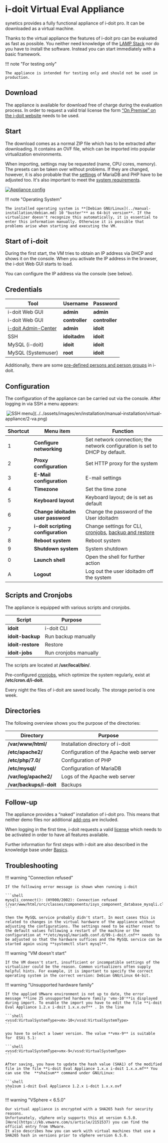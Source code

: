# i-doit Virtual Eval Appliance

synetics provides a fully functional appliance of i-doit pro. It can be downloaded as a virtual machine.

Thanks to the virtual appliance the features of i-doit pro can be evaluated as fast as possible. You neither need knowledge of the [LAMP Stack](../system-requirements.md) nor do you have to install the software. Instead you can start immediately with a basic framework.

!!! note "For testing only"

    The appliance is intended for testing only and should not be used in production.

Download
--------

The appliance is available for download free of charge during the evaluation process. In order to request a valid trial license the form [“On Premise” on the i-doit website](https://www.i-doit.com/en/trial-version/) needs to be used.

Start
-----

The download comes as a normal ZIP file which has to be extracted after downloading. It contains an OVF file, which can be imported into popular virtualization environments.

When importing, settings may be requested (name, CPU cores, memory). The presets can be taken over without problems. If they are changed, however, it is also probable that the [settings](../manual-installation/system-settings.md) of MariaDB and PHP have to be adjusted too. It's also important to meet the [system requirements](../system-requirements.md).

[![Appliance config](../../assets/images/en/installation/manual-installation/virtual-appliance/1-va.png)](../../assets/images/en/installation/manual-installation/virtual-appliance/1-va.png)

!!! note "Operating System"

    The installed operating system is **[Debian GNU/Linux](../manual-installation/debian.md) 10 "buster"** as 64-bit version**. If the virtualizer doesn't recognize this automatically, it is essential to enter this information manually. Otherwise it is possible that problems arise when starting and executing the VM.

Start of i-doit
---------------

During the first start, the VM tries to obtain an IP address via DHCP and shows it on the console. When you activate the IP address in the browser, the i-doit Web GUI starts to load.

You can configure the IP address via the console (see below).

Credentials
-----------

| Tool | Username | Password |
| --- | --- | --- |
| i-doit Web GUI | **admin** | **admin** |
| i-doit Web GUI | **controller** | **controller** |
| [i-doit Admin-Center](../../system-administration/admin-center.md) | **admin** | **idoit** |
| SSH | **idoitadm** | **idoit** |
| MySQL (i-doit) | **idoit** | **idoit** |
| MySQL (Systemuser) | **root** | **idoit** |

Additionally, there are some [pre-defined persons and person groups](../../basics/initial-login.md) in i-doit.

Configuration
-------------

The configuration of the appliance can be carried out via the console. After logging in via SSH a menu appears:

 ![SSH menu](../../assets/images/en/installation/manual-installation/virtual-appliance/2-va.png)](../../assets/images/en/installation/manual-installation/virtual-appliance/2-va.png)

| Shortcut | Menu item | Function |
| --- | --- | --- |
| 1 | **Configure networking** | Set network connection; the network configuration is set to DHCP by default. |
| 2 | **Proxy configuration** | Set HTTP proxy for the system |
| 3 | **E-Mail configuration** | E-mail settings |
| 4 | **Timezone** | Set the time zone |
| 5 | **Keyboard layout** | Keyboard layout; de is set as default |
| 6 | **Change idoitadm user password** | Change the password of the User idoitadm |
| 7 | ****i-doit scripting configuration**** | Change settings for CLI, [cronjobs](../../maintenance-and-operation/cronjob-setup.md), [backup and restore](../../maintenance-and-operation/backup-and-recovery/index.md) |
| 8 | **Reboot system** | Reboot system |
| 9 | **Shutdown system** | System shutdown |
| 0 | **Launch shell** | Open the shell for further action |
| A | **Logout** | Log out the user idoitadm off the system |

Scripts and Cronjobs
--------------------

The appliance is equipped with various scripts and cronjobs.

| Script | Purpose |
| --- | --- |
| **idoit** | i-doit CLI |
| **idoit-backup** | Run backup manually |
| **idoit-restore** | Restore |
| **idoit-jobs** | Run cronjobs manually |

The scripts are located at **/usr/local/bin/**.

Pre-configured [cronjobs](../../automation-and-integration/cli/index.md), which optimize the system regularly, exist at **/etc/cron.d/i-doit**.

Every night the files of i-doit are saved locally. The storage period is one week.

Directories
-----------

The following overview shows you the purpose of the directories:

| Directory | Purpose |
| --- | --- |
| **/var/www/html/** | Installation directory of i-doit |
| **/etc/apache2/** | Configuration of the Apache web server |
| **/etc/php/7.0/** | Configuration of PHP |
| **/etc/mysql/** | Configuration of MariaDB |
| **/var/log/apache2/** | Logs of the Apache web server |
| **/var/backups/i-doit** | Backups |

Follow-up
---------

The appliance provides a “naked” installation of i-doit pro. This means that neither demo files nor additional [add-ons](../../i-doit-pro-add-ons/index.md) are included.

When logging in the first time, i-doit requests a valid [license](../../maintenance-and-operation/activate-license.md) which needs to be activated in order to have all features available.

Further information for first steps with i-doit are also described in the knowledge base under [Basics](../../basics/index.md).

Troubleshooting
---------------

!!! warning "Connection refused"

    If the following error message is shown when running i-doit
    
    ```shell
    mysqli_connect(): (HY000/2002): Connection refused (/var/www/html/src/classes/components/isys_component_database_mysqli.class.php:16)
    ```
    
    then the MySQL service probably didn't start. In most cases this is related to changes in the virtual hardware of the appliance without adjusting the configurations. The settings need to be either reset to the default values following a restart of the machine or the configuration at **/etc/mysql/mariadb.conf.d/99-i-doit.cnf** needs to be adjusted so that the hardware suffices and the MySQL service can be started again using **systemctl start mysql**.
    
!!! warning "VM doesn't start"
    
    If the VM doesn't start, insufficient or incompatible settings of the virtualizer could be the reason. Common virtualizers often supply helpful hints. For example, it is important to specify the correct operating system in the correct version: Debian GNU/Linux 64-bit.
    
!!! warning  "Unsupported hardware family"
    
    If the applied VMware environment is not up to date, the error message **line 25 unsupported hardware family 'vmx-10'**is displayed during import. To enable the import you have to edit the file **i-doit Eval Appliance 1.2.x i-doit 1.x.x.ovf** . In the line
    
    ```shell
    <vssd:VirtualSystemType>vmx-10</vssd:VirtualSystemType>
    ```
    
    you have to select a lower version. The value **vmx-9** is suitable for  ESXi 5.1:
    
    ```shell
    <vssd:VirtualSystemType>vmx-9</vssd:VirtualSystemType>
    ```
    
    After saving, you have to update the hash value (SHA1) of the modified file in the file **i-doit Eval Appliance 1.x.x i-doit 1.x.x.mf** You can use the  **sha1sum** command under GNU/Linux:
    
    ```shell
    sha1sum i-doit Eval Appliance 1.2.x i-doit 1.x.x.ovf
    ```

!!! warning  "VSphere < 6.5.0"
    
    Our virtual appliance is encrypted with a SHA265 hash for security reasons.  
    Unfortunately, vSphere only supports this at version 6.5.0.  
    [Here](https://kb.vmware.com/s/article/2151537) you can find the official entry from VMware.  
    It also describes how you can work with virtual machines that use a SHA265 hash in versions prior to vSphere version 6.5.0.